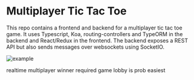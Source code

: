 # Multiplayer Tic Tac Toe

This repo contains a frontend and backend for a multiplayer tic tac toe game. It uses Typescript, Koa, routing-controllers and TypeORM in the backend and React/Redux in the frontend. The backend exposes a REST API but also sends messages over websockets using SocketIO. 

![example](https://cd.sseu.re/tictactoe-low.gif)

realtime
multiplayer
winner required
game lobby is prob easiest
